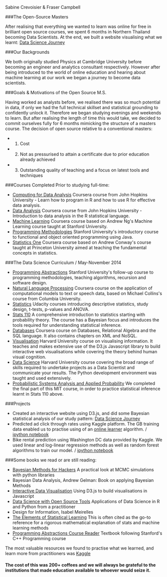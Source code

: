 Sabine Crevoisier & Fraser Campbell 

###The Open-Source Masters

After realising that everything we wanted to learn was online for free in brilliant open source courses, we spent 6 months in Northern Thailand becoming Data Scientists. At the end, we built a website visualising what we learnt:
[Data Science Journey](http://datasciencejourney.com/)

###Our Backgrounds

We both originally studied Physics at Cambridge University before becoming an engineer and analytics consultant respectively. However after being introduced to the world of online education and hearing about machine learning at our work we began a journey to become data scientists.

###Goals & Motivations of the Open Source M.S.

Having worked as analysts before, we realised there was so much potential in data, if only we had the full technical skillset and statistical grounding to confidently unlock it. Therefore we began studying evenings and weekends to learn. But after realising the length of time this would take, we decided to commit ourselves fully for 6 months mimicking the structure of a masters course. The decision of open source relative to a conventional masters:
* 1. Cost
* 2. Not as pressurised to attain a certificate due to prior education already achieved
* 3. Outstanding quality of teaching and a focus on latest tools and techniques

###Courses Completed Prior to studying full-time:
* [Computing for Data Analysis](https://www.coursera.org/course/compdata) Coursera course from John Hopkins University - Learn how to program in R and how to use R for effective data analysis.
* [Data Analysis](https://www.coursera.org/course/dataanalysis) Coursera course from John Hopkins University - Introduction to data analysis in the R statistical language.
* [Machine Learning](https://class.coursera.org/ml-004) Coursera course based on Andrew Ng's Machine Learning course taught at Stanford University.
* [Programming Methodologies](http://see.stanford.edu/errors/default.aspx?aspxerrorpath=/see/courseinfo.aspx) Stanford University's introductory course to functional and object oriented programming using Java.
* [Statistics One](https://class.coursera.org/ml-004) Coursera course based on Andrew Conway's course taught at Princeton University aimed at teaching the fundamental concepts in statistics.

###The Data Science Curriculum / May-November 2014
* [Programming Abstractions](http://see.stanford.edu/errors/default.aspx?aspxerrorpath=/see/courseinfo.aspx) Stanford University's follow-up course to programming methodologies, teaching algorithms, recursion and software design.
* [Natural Language Processing](https://class.coursera.org/nlangp-001) Coursera course on the application of computational models to text or speech data, based on Michael Collins's course from Columbia University.
* [Statistics](https://www.udacity.com/course/viewer#!/c-st095) Udacity courses introducing descriptive statistics, study design, t-tests, p-values and ANOVA.
* [Stats 110](http://projects.iq.harvard.edu/stat110/home) A comprehensive introduction to statistics starting with probability theory. The course has a Bayesian focus and introduces the tools required for understanding statistical inference.
* [Databases](https://class.coursera.org/db) Coursera course on Databases, Relational Algebra and the SQL language. It also contains chapters on XML and NoSQL.
* [Visualisation](http://www.cs171.org/#!index.md) Harvard University course on visualising information. It teaches and makes extensive use of the D3.js Javascript library to build interactive web visualisations while covering the theory behind human visual cognition.
* [Data Science](http://cs109.org/) Harvard University course covering the broad range of skills required to undertake projects as a Data Scientist and communicate your results. The Python development environment was taught and used extensively.
* [Probabilistic Systems Analysis and Applied Probability](http://ocw.mit.edu/courses/electrical-engineering-and-computer-science/6-041-probabilistic-systems-analysis-and-applied-probability-fall-2010/) We completed the final part of this MIT course, in order to practice statistical inference learnt in Stats 110 above.

###Projects
* Created an interactive website using D3.js, and did some Bayesian statistical analysis of our study pattern:
[Data Science Journey](http://datasciencejourney.com/)
* Predicted ad click through rates using Kaggle platform. The GB training data enabled us to practise using of an [online learner](http://hunch.net/~vw/) algorithm. / [ipython notebook](http://nbviewer.ipython.org/github/fraser-campbell/Machine-Learning-Projects/blob/master/Avazu/Avazu%20Click%20Through%20Rate.ipynb)
* Bike rental prediction using Washington DC data provided by Kaggle. We used linear and log-linear regression methods as well as random forest algorithms to train our model. / [ipython notebook](http://nbviewer.ipython.org/github/fraser-campbell/Machine-Learning-Projects/blob/master/Bike%20Sharing/Bike%20Sharing.ipynb)

###Some books we read or are still reading:
* [Bayesian Methods for Hackers](https://github.com/CamDavidsonPilon/Probabilistic-Programming-and-Bayesian-Methods-for-Hackers) A practical look at MCMC simulations with python libraries
* Bayesian Data Analysis, Andrew Gelman: Book on applying Bayesian Methods
* [Interactive Data Visualisation](http://alignedleft.com/tutorials/d3) Using D3.js to build visualisations in Javascript
* [Data Science with Open Source Tools](http://it-ebooks.info/book/624/) Applications of Data Science in R and Python from a practitioner
* Design for Information, Isabel Meirelles
* [The Elements of Statistical Learning](http://statweb.stanford.edu/~tibs/ElemStatLearn/) This is often cited as the go-to reference for a rigorous mathematical explanation of stats and machine learning methods
* [Programming Abstractions Course Reader](http://web.stanford.edu/class/cs106l/course-reader/full_course_reader.pdf) Textbook following Stanford's C++ Programming course

The most valuable resources we found to practise what we learned, and learn more from practitioners was [Kaggle](https://www.kaggle.com/)

#### The cost of this was 200+ coffees and we will always be grateful to the institutions that made education available to whoever would seize it.